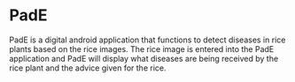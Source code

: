 # PadE

PadE is a digital android application that functions to detect diseases in rice plants based on the rice images. The rice image is entered into the PadE application and PadE will display what diseases are being received by the rice plant and the advice given for the rice.
